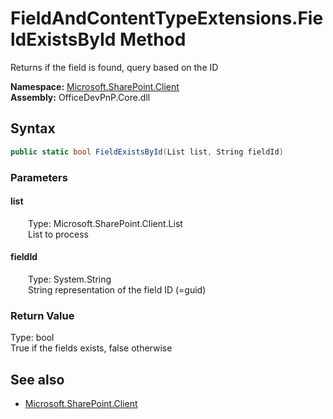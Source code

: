 # FieldAndContentTypeExtensions.FieldExistsById Method  
Returns if the field is found, query based on the ID  

**Namespace:** [Microsoft.SharePoint.Client](Microsoft.SharePoint.Client.md)  
**Assembly:** OfficeDevPnP.Core.dll  
## Syntax
```C#
public static bool FieldExistsById(List list, String fieldId)
```
### Parameters
#### list  
&emsp;&emsp;Type: Microsoft.SharePoint.Client.List  
&emsp;&emsp;List to process  

#### fieldId  
&emsp;&emsp;Type: System.String  
&emsp;&emsp;String representation of the field ID (=guid)  

### Return Value
Type: bool  
True if the fields exists, false otherwise

## See also
- [Microsoft.SharePoint.Client](Microsoft.SharePoint.Client.md)
